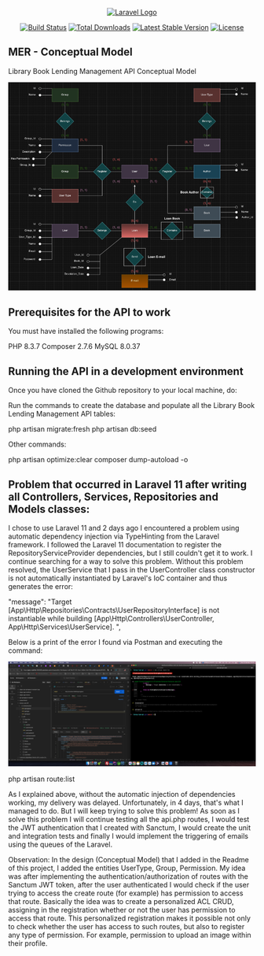 <p align="center"><a href="https://laravel.com" target="_blank"><img src="https://raw.githubusercontent.com/laravel/art/master/logo-lockup/5%20SVG/2%20CMYK/1%20Full%20Color/laravel-logolockup-cmyk-red.svg" width="400" alt="Laravel Logo"></a></p>

<p align="center">
<a href="https://github.com/laravel/framework/actions"><img src="https://github.com/laravel/framework/workflows/tests/badge.svg" alt="Build Status"></a>
<a href="https://packagist.org/packages/laravel/framework"><img src="https://img.shields.io/packagist/dt/laravel/framework" alt="Total Downloads"></a>
<a href="https://packagist.org/packages/laravel/framework"><img src="https://img.shields.io/packagist/v/laravel/framework" alt="Latest Stable Version"></a>
<a href="https://packagist.org/packages/laravel/framework"><img src="https://img.shields.io/packagist/l/laravel/framework" alt="License"></a>
</p>

## MER - Conceptual Model

Library Book Lending Management API Conceptual Model

<p align="center"><img src="https://github.com/danilocerne/library-loan-api/blob/master/mer.png" alt="Modelo Conceitual"></p>

## Prerequisites for the API to work

You must have installed the following programs:

PHP 8.3.7
Composer 2.7.6
MySQL 8.0.37

## Running the API in a development environment

Once you have cloned the Github repository to your local machine, do:

Run the commands to create the database and populate all the Library Book Lending Management API tables:

php artisan migrate:fresh
php artisan db:seed

Other commands:
 
php artisan optimize:clear
composer dump-autoload -o

## Problem that occurred in Laravel 11 after writing all Controllers, Services, Repositories and Models classes:

I chose to use Laravel 11 and 2 days ago I encountered a problem using automatic dependency injection via TypeHinting from the Laravel framework. I followed the Laravel 11 documentation to register the RepositoryServiceProvider dependencies, but I still couldn't get it to work. I continue searching for a way to solve this problem. Without this problem resolved, the UserService that I pass in the UserController class constructor is not automatically instantiated by Laravel's IoC container and thus generates the error:

"message": "Target [App\\Http\\Repositories\\Contracts\\UserRepositoryInterface] is not instantiable while building [App\\Http\\Controllers\\UserController, App\\Http\\Services\\UserService]. ",

Below is a print of the error I found via Postman and executing the command:

<p align="center"><img src="https://github.com/danilocerne/library-loan-api/blob/master/error_target_is_not_instantiable_whiling_building.png" alt="Modelo Conceitual"></p>

php artisan route:list

As I explained above, without the automatic injection of dependencies working, my delivery was delayed. Unfortunately, in 4 days, that's what I managed to do. But I will keep trying to solve this problem! As soon as I solve this problem I will continue testing all the api.php routes, I would test the JWT authentication that I created with Sanctum, I would create the unit and integration tests and finally I would implement the triggering of emails using the queues of the Laravel.

Observation:
In the design (Conceptual Model) that I added in the Readme of this project, I added the entities UserType, Group, Permission. My idea was after implementing the authentication/authorization of routes with the Sanctum JWT token, after the user authenticated I would check if the user trying to access the create route (for example) has permission to access that route. Basically the idea was to create a personalized ACL CRUD, assigning in the registration whether or not the user has permission to access that route. This personalized registration makes it possible not only to check whether the user has access to such routes, but also to register any type of permission. For example, permission to upload an image within their profile.
